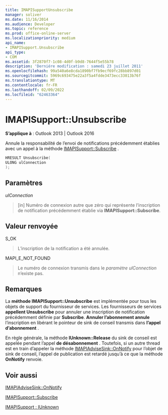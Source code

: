 ```yaml
---
title: IMAPISupportUnsubscribe
manager: soliver
ms.date: 11/16/2014
ms.audience: Developer
ms.topic: reference
ms.prod: office-online-server
ms.localizationpriority: medium
api_name:
- IMAPISupport.Unsubscribe
api_type:
- COM
ms.assetid: 3f2870f7-1c08-4d0f-b9d8-7644f5e55b78
description: 'Derniére modification : samedi 23 juillet 2011'
ms.openlocfilehash: 99a540a6e8cda1890bf7fb9ecf69fc28bb897d01
ms.sourcegitcommit: 5969c693475e22a3f5a4fdde3473ecc33013b76f
ms.translationtype: MT
ms.contentlocale: fr-FR
ms.lasthandoff: 02/09/2022
ms.locfileid: "62463364"
---
```

# <a name="imapisupportunsubscribe"></a>IMAPISupport::Unsubscribe

  
  
**S’applique à** : Outlook 2013 | Outlook 2016 
  
Annule la responsabilité de l’envoi de notifications précédemment établies avec un appel à la méthode [IMAPISupport::Subscribe](imapisupport-subscribe.md) . 
  
```cpp
HRESULT Unsubscribe(
ULONG ulConnection
);
```

## <a name="parameters"></a>Paramètres

 _ulConnection_
  
> [in] Numéro de connexion autre que zéro qui représente l’inscription de notification précédemment établie via **IMAPISupport::Subscribe**.
    
## <a name="return-value"></a>Valeur renvoyée

S_OK 
  
> L’inscription de la notification a été annulée.
    
MAPI_E_NOT_FOUND 
  
> Le numéro de connexion transmis dans le _paramètre ulConnection_ n’existe pas. 
    
## <a name="remarks"></a>Remarques

La **méthode IMAPISupport::Unsubscribe** est implémentée pour tous les objets de support du fournisseur de services. Les fournisseurs de services **appellent Unsubscribe** pour annuler une inscription de notification précédemment définie par **Subscribe**. **Annuler l’abonnement annule** l’inscription en libérant le pointeur de sink de conseil transmis dans **l’appel d’abonnement** . 
  
En règle générale, la méthode **IUnknown::Release** du sink de conseil est appelée pendant l’appel **de désabonnement** . Toutefois, si un autre thread est en train d’appeler la méthode [IMAPIAdviseSink::OnNotify](imapiadvisesink-onnotify.md) pour l’objet de  sink de conseil, l’appel de publication est retardé jusqu’à ce que la méthode **OnNotify** renvoie. 
  
## <a name="see-also"></a>Voir aussi



[IMAPIAdviseSink::OnNotify](imapiadvisesink-onnotify.md)
  
[IMAPISupport::Subscribe](imapisupport-subscribe.md)
  
[IMAPISupport : IUnknown](imapisupportiunknown.md)

